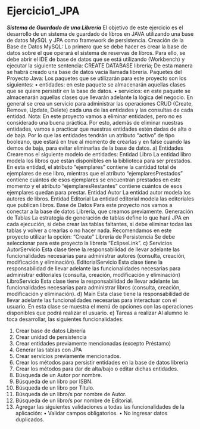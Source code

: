 # Ejercicio1_JPA

***Sistema de Guardado de una Librería***
El objetivo de este ejercicio es el desarrollo de un sistema de guardado de libros en JAVA
utilizando una base de datos MySQL y JPA como framework de persistencia.
Creación de la Base de Datos MySQL:
Lo primero que se debe hacer es crear la base de datos sobre el que operará el sistema de
reservas de libros. Para ello, se debe abrir el IDE de base de datos que se está utilizando
(Workbench) y ejecutar la siguiente sentencia:
CREATE DATABASE libreria;
De esta manera se habrá creado una base de datos vacía llamada librería.
Paquetes del Proyecto Java:
Los paquetes que se utilizarán para este proyecto son los siguientes:
• entidades: en este paquete se almacenarán aquellas clases que se quiere persistir en la
base de datos.
• servicios: en este paquete se almacenarán aquellas clases que llevarán adelante la lógica
del negocio. En general se crea un servicio para administrar las operaciones CRUD
(Create, Remove, Update, Delete) cada una de las entidades y las consultas de cada
entidad.
Nota: En este proyecto vamos a eliminar entidades, pero no es considerado una buena
práctica. Por esto, además de eliminar nuestras entidades, vamos a practicar que nuestras
entidades estén dadas de alta o de baja. Por lo que las entidades tendrán un atributo “activo”
de tipo booleano, que estará en true al momento de crearlas y en false cuando las demos de
baja, para evitar eliminarlas de la base de datos.
a) Entidades
Crearemos el siguiente modelo de entidades:
Entidad Libro
La entidad libro modela los libros que están disponibles en la biblioteca para ser prestados. En
esta entidad, el atributo “ejemplares” contiene la cantidad total de ejemplares de ese libro,
mientras que el atributo “ejemplaresPrestados” contiene cuántos de esos ejemplares se
encuentran prestados en este momento y el atributo “ejemplaresRestantes” contiene cuántos
de esos ejemplares quedan para prestar.
Entidad Autor
La entidad autor modela los autores de libros.
Entidad Editorial
La entidad editorial modela las editoriales que publican libros.
Base de Datos
Para este proyecto nos vamos a conectar a la base de datos Librería, que creamos
previamente.
Generación de Tablas
La estrategia de generación de tablas define lo que hará JPA en cada ejecución, si debe crear
las tablas faltantes, si debe eliminar todas las tablas y volver a crearlas o no hacer nada.
Recomendamos en este proyecto utilizar la opción: “Create”
Librería de Persistencia
Se debe seleccionar para este proyecto la librería “EclipseLink”.
c) Servicios
AutorServicio
Esta clase tiene la responsabilidad de llevar adelante las funcionalidades necesarias para
administrar autores (consulta, creación, modificación y eliminación).
EditorialServicio
Esta clase tiene la responsabilidad de llevar adelante las funcionalidades necesarias para
administrar editoriales (consulta, creación, modificación y eliminación)
LibroServicio
Esta clase tiene la responsabilidad de llevar adelante las funcionalidades necesarias para
administrar libros (consulta, creación, modificación y eliminación).
d) Main
Esta clase tiene la responsabilidad de llevar adelante las funcionalidades necesarias para
interactuar con el usuario. En esta clase se muestra el menú de opciones con las operaciones
disponibles que podrá realizar el usuario.
e) Tareas a realizar
Al alumno le toca desarrollar, las siguientes funcionalidades:
1) Crear base de datos Librería
2) Crear unidad de persistencia
3) Crear entidades previamente mencionadas (excepto Préstamo)
4) Generar las tablas con JPA
5) Crear servicios previamente mencionados.
6) Crear los métodos para persistir entidades en la base de datos librería
7) Crear los métodos para dar de alta/bajo o editar dichas entidades.
8) Búsqueda de un Autor por nombre.
9) Búsqueda de un libro por ISBN.
10) Búsqueda de un libro por Título.
11) Búsqueda de un libro/s por nombre de Autor.
12) Búsqueda de un libro/s por nombre de Editorial.
13) Agregar las siguientes validaciones a todas las funcionalidades de la aplicación:
• Validar campos obligatorios.
• No ingresar datos duplicados.
